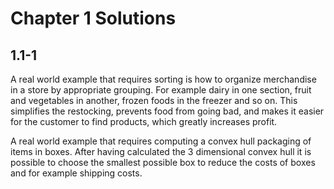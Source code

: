 # Chapter 1 Solutions

## 1.1-1

A real world example that requires sorting is how to organize merchandise in a store by appropriate grouping. For example dairy in one section, fruit and vegetables in another, frozen foods in the freezer and so on. This simplifies the restocking, prevents food from going bad, and makes it easier for the customer to find products, which greatly increases profit.

A real world example that requires computing a convex hull packaging of items in boxes. After having calculated the 3 dimensional convex hull it is possible to choose the smallest possible box to reduce the costs of boxes and for example shipping costs.
